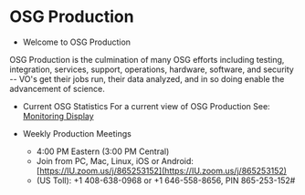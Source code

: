 # OSG Production

- Welcome to OSG Production 

OSG Production is the culmination of many OSG efforts including testing, integration, services, support, operations, hardware, software, and security -- VO's get their jobs run, their data analyzed, and in so doing enable the advancement of science.

- Current OSG Statistics
For a current view of OSG Production See: [Monitoring Display](https://display.opensciencegrid.org)

- Weekly Production Meetings
   - 4:00 PM Eastern (3:00 PM Central)
   - Join from PC, Mac, Linux, iOS or Android: [https://IU.zoom.us/j/865253152](https://IU.zoom.us/j/865253152)
   - (US Toll): +1 408-638-0968 or +1 646-558-8656, PIN 865-253-152#
